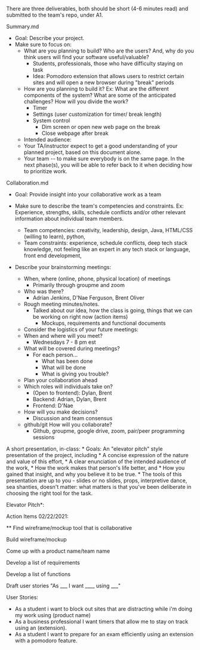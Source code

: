 There are three deliverables, both should be short (4-6 minutes read) and submitted to the team&#39;s repo, under A1.

Summary.md

- Goal: Describe your project.
- Make sure to focus on:
  - What are you planning to build? Who are the users? And, why do you think users will find your software useful/valuable?
    - Students, professionals, those who have difficulty staying on task
    - Idea: Pomodoro extension that allows users to restrict certain sites and will open a new browser during &quot;break&quot; periods
  - How are you planning to build it? Ex: What are the different components of the system? What are some of the anticipated challenges? How will you divide the work?
    - Timer
    - Settings (user customization for timer/ break length)
    - System control
      - Dim screen or open new web page on the break
      - Close webpage after break
  - Intended audience:
  - Your TA/instructor expect to get a good understanding of your planned project, based on this document alone.
  - Your team -- to make sure everybody is on the same page. In the next phase(s), you will be able to refer back to it when deciding how to prioritize work.

Collaboration.md

- Goal: Provide insight into your collaborative work as a team
- Make sure to describe the team&#39;s competencies and constraints. Ex: Experience, strengths, skills, schedule conflicts and/or other relevant information about individual team members.

    - Team competencies: creativity, leadership, design, Java, HTML/CSS (willing to learn), python,
    - Team constraints: experience, schedule conflicts, deep tech stack knowledge, not feeling like an expert in any tech stack or language, front end development,
- Describe your brainstorming meetings:
  - When, where (online, phone, physical location) of meetings
    - Primarily through groupme and zoom
  - Who was there?
    - Adrian Jenkins, D&#39;Nae Ferguson, Brent Oliver
  - Rough meeting minutes/notes.
    - Talked about our idea, how the class is going, things that we can be working on right now (action items)
      - Mockups, requirements and functional documents
  - Consider the logistics of your future meetings:
  - When and where will you meet?
    - Wednesdays 7 - 8 pm est
  - What will be covered during meetings?
    - For each person…
      - What has been done
      - What will be done
      - What is giving you trouble?
  - Plan your collaboration ahead
  - Which roles will individuals take on?
    - (Open to frontend): Dylan, Brent
    - Backend: Adrian, Dylan, Brent
    - Frontend: D&#39;Nae
  - How will you make decisions?
    - Discussion and team consensus
  - github/git How will you collaborate?
    - Github, groupme, google drive, zoom, pair/peer programming sessions

A short presentation, in-class: \* Goals: An &quot;elevator pitch&quot; style presentation of the project, including \* A concise expression of the nature and value of this effort, \* A clear enunciation of the intended audience of the work, \* How the work makes that person&#39;s life better, and \* How you gained that insight, and why you believe it to be true. \* The tools of this presentation are up to you - slides or no slides, props, interpretive dance, sea shanties, doesn&#39;t matter: what matters is that you&#39;ve been deliberate in choosing the right tool for the task.

Elevator Pitch\*:

Action Items 02/22/2021:

\*\* Find wireframe/mockup tool that is collaborative

Build wireframe/mockup

Come up with a product name/team name

Develop a list of requirements

Develop a list of functions

Draft user stories &quot;As \_\_\_ I want \_\_\_\_ using \_\_\_&quot;

User Stories:

- As a student i want to block out sites that are distracting while i&#39;m doing my work using (product name)
- As a business professional I want timers that allow me to stay on track using an (extension).
- As a student I want to prepare for an exam efficiently using an extension with a pomodoro feature.